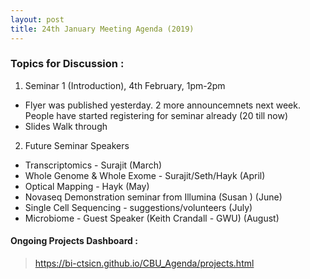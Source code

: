 ```yaml
---
layout: post
title: 24th January Meeting Agenda (2019)
---
```

### Topics for Discussion :
1. Seminar 1 (Introduction), 4th February, 1pm-2pm
  * Flyer was published yesterday. 2 more announcemnets next week. 
    People have started registering for seminar already (20 till now)
  * Slides Walk through
  
2. Future Seminar Speakers 
  * Transcriptomics - Surajit (March)
  * Whole Genome & Whole Exome - Surajit/Seth/Hayk (April)
  * Optical Mapping - Hayk (May)
  * Novaseq Demonstration seminar from Illumina (Susan ) (June)
  * Single Cell Sequencing - suggestions/volunteers (July)
  * Microbiome - Guest Speaker (Keith Crandall - GWU) (August)
  
 
#### Ongoing Projects Dashboard :

> https://bi-ctsicn.github.io/CBU_Agenda/projects.html
